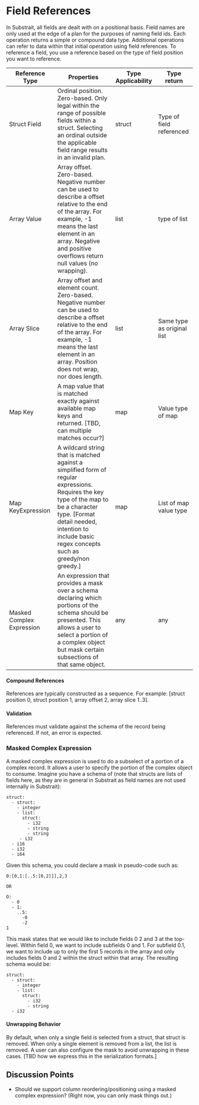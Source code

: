 # Field References

In Substrait, all fields are dealt with on a positional basis. Field names are only used at the edge of a plan for the purposes of naming field ids. Each operation returns a simple or compound data type. Additional operations can refer to data within that initial operation using field references. To reference a field, you use a reference based on the type of field position you want to reference.

| Reference Type            | Properties                                                   | Type Applicability | Type return                |
| ------------------------- | ------------------------------------------------------------ | ------------------ | -------------------------- |
| Struct Field              | Ordinal position. Zero-based. Only legal within the range of possible fields within a struct. Selecting an ordinal outside the applicable field range results in an invalid plan. | struct             | Type of field referenced   |
| Array Value               | Array offset. Zero-based. Negative number can be used to describe a offset relative to the end of the array. For example, -1 means the last element in an array. Negative and positive overflows return null values (no wrapping). | list               | type of list               |
| Array Slice               | Array offset and element count. Zero-based. Negative number can be used to describe a offset relative to the end of the array. For example, -1 means the last element in an array. Position does not wrap, nor does length. | list               | Same type as original list |
| Map Key                   | A map value that is matched exactly against available map keys and returned. [TBD, can multiple matches occur?] | map                | Value type of map          |
| Map KeyExpression         | A wildcard string that is matched against a simplified form of regular expressions. Requires the key type of the map to be a character type. [Format detail needed, intention to include basic regex concepts such as greedy/non greedy.] | map                | List of map value type     |
| Masked Complex Expression | An expression that provides a mask over a schema declaring which portions of the schema should be presented. This allows a user to select a portion of a complex object but mask certain subsections of that same object. | any                | any                        |

#### Compound References

References are typically constructed as a sequence. For example: [struct position 0, struct position 1, array offset 2, array slice 1..3].

#### Validation

References must validate against the schema of the record being referenced. If not, an error is expected.



### Masked Complex Expression 

A masked complex expression is used to do a subselect of a portion of a complex record. It allows a user to specify the portion of the complex object to consume. Imagine you have a schema of (note that structs are lists of fields here, as they are in general in Substrait as field names are not used internally in Substrait):

```
struct:
  - struct:
    - integer
    - list:
      struct:
        - i32
        - string
        - string
     - i32
  - i16
  - i32
  - i64
```

Given this schema, you could declare a mask in pseudo-code such as:

```
0:[0,1:[..5:[0,2]]],2,3

OR

O:
  - 0
  - 1:
    ..5:
      -0
      -2
1
```

This mask states that we would like to include fields 0 2 and 3 at the top-level. Within field 0, we want to include subfields 0 and 1. For subfield 0.1, we want to include up to only the first 5 records in the array and only includes fields 0 and 2 within the struct within that array. The resulting schema would be:

```
struct:
  - struct:
    - integer
    - list:
      struct: 
        - i32
        - string
  - i32
```

#### Unwrapping Behavior

By default, when only a single field is selected from a struct, that struct is removed. When only a single element is removed from a list, the list is removed. A user can also configure the mask to avoid unwrapping in these cases. [TBD how we express this in the serialization formats.]



## Discussion Points

* Should we support column reordering/positioning using a masked complex expression? (Right now, you can only mask things out.)





